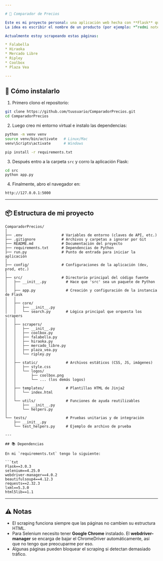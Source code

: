 ```yaml
---

# 🛒 Comparador de Precios

Este es mi proyecto personal: una aplicación web hecha con **Flask** que me permite comparar precios de productos en distintas tiendas online de Perú.
La idea es escribir el nombre de un producto (por ejemplo: *“redmi note 9”*) y que la aplicación busque automáticamente en varias tiendas, mostrándome los precios y enlaces.

Actualmente estoy scrapeando estas páginas:

* Falabella
* Hiraoka
* Mercado Libre
* Ripley
* Coolbox
* Plaza Vea

---
```


## 🚀 Cómo instalarlo

1. Primero clono el repositorio:

```bash
git clone https://github.com/tuusuario/ComparadorPrecios.git
cd ComparadorPrecios
```

2. Luego creo mi entorno virtual e instalo las dependencias:

```bash
python -m venv venv
source venv/bin/activate   # Linux/Mac
venv\Scripts\activate      # Windows

pip install -r requirements.txt
```

3. Después entro a la carpeta `src` y corro la aplicación Flask:

```bash
cd src
python app.py
```

4. Finalmente, abro el navegador en:

```
http://127.0.0.1:5000
```

---

## 📦 Estructura de mi proyecto
```
ComparadorPrecios/
│
├── .env                  # Variables de entorno (claves de API, etc.)
├── .gitignore            # Archivos y carpetas a ignorar por Git
├── README.md             # Documentación del proyecto
├── requirements.txt      # Dependencias de Python
├── run.py                # Punto de entrada para iniciar la aplicación
│
├── config/               # Configuraciones de la aplicación (dev, prod, etc.)
│
├── src/                  # Directorio principal del código fuente
│   ├── __init__.py         # Hace que 'src' sea un paquete de Python
│   │
│   ├── app.py              # Creación y configuración de la instancia de Flask
│   │
│   ├── core/
│   │   ├── __init__.py
│   │   └── search.py       # Lógica principal que orquesta los scrapers
│   │
│   ├── scrapers/
│   │   ├── __init__.py
│   │   ├── coolbox.py
│   │   ├── falabella.py
│   │   ├── hiraoka.py
│   │   ├── mercado_libre.py
│   │   ├── plaza_vea.py
│   │   └── ripley.py
│   │
│   ├── static/             # Archivos estáticos (CSS, JS, imágenes)
│   │   ├── style.css
│   │   └── logos/
│   │       ├── coolbox.png
│   │       └── ... (los demás logos)
│   │
│   ├── templates/          # Plantillas HTML de Jinja2
│   │   └── index.html
│   │
│   └── utils/              # Funciones de ayuda reutilizables
│       ├── __init__.py
│       └── helpers.py
│
└── tests/                  # Pruebas unitarias y de integración
    ├── __init__.py
    └── test_helpers.py     # Ejemplo de archivo de prueba

---

## 📚 Dependencias

En mi `requirements.txt` tengo lo siguiente:

```txt
Flask==3.0.3
selenium==4.25.0
webdriver-manager==4.0.2
beautifulsoup4==4.12.3
requests==2.32.3
lxml==5.3.0
html5lib==1.1
```

---

## ⚠️ Notas

* El scraping funciona siempre que las páginas no cambien su estructura HTML.
* Para Selenium necesito tener **Google Chrome** instalado. El **webdriver-manager** se encarga de bajar el ChromeDriver automáticamente, así que no tengo que preocuparme por eso.
* Algunas páginas pueden bloquear el scraping si detectan demasiado tráfico.

